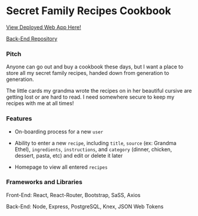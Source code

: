 # Secret Family Recipes Cookbook

[View Deployed Web App Here!](https://bt-secret-family-recipes.vercel.app/)

[Back-End Repository](https://github.com/joeys1122/secret-family-recipes-back-end)

### Pitch

Anyone can go out and buy a cookbook these days, but I want a place to store all my secret family recipes, handed down from generation to generation.

The little cards my grandma wrote the recipes on in her beautiful cursive are getting lost or are hard to read. I need somewhere secure to keep my recipes with me at all times!

### Features

- On-boarding process for a new `user`

- Ability to enter a new `recipe`, including `title`, `source` (ex: Grandma Ethel), `ingredients`, `instructions`, and `category` (dinner, chicken, dessert, pasta, etc) and edit or delete it later

- Homepage to view all entered `recipes`

### Frameworks and Libraries

Front-End: React, React-Router, Bootstrap, SaSS, Axios

Back-End: Node, Express, PostgreSQL, Knex, JSON Web Tokens

